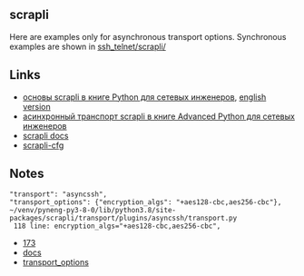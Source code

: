 ## scrapli

Here are examples only for asynchronous transport options. Synchronous
examples are shown in [ssh_telnet/scrapli/](https://github.com/natenka/pyneng-examples/tree/main/ssh_telnet/scrapli)

## Links

* [основы scrapli в книге Python для сетевых инженеров](https://pyneng.readthedocs.io/ru/latest/book/18_ssh_telnet/scrapli.html), [english version](https://pyneng.readthedocs.io/en/latest/book/18_ssh_telnet/scrapli.html)
* [асинхронный транспорт scrapli в книге Advanced Python для сетевых инженеров](https://advpyneng.readthedocs.io/ru/latest/book/17_async_libraries/scrapli.html)
* [scrapli docs](https://carlmontanari.github.io/scrapli/user_guide/basic_usage/)
* [scrapli-cfg](https://scrapli.github.io/scrapli_cfg/user_guide/quickstart/)

## Notes

```
"transport": "asyncssh",
"transport_options": {"encryption_algs": "+aes128-cbc,aes256-cbc"},
~/venv/pyneng-py3-8-0/lib/python3.8/site-packages/scrapli/transport/plugins/asyncssh/transport.py
 118 line: encryption_algs="+aes128-cbc,aes256-cbc",
```

* [173](https://github.com/carlmontanari/scrapli/issues/173)
* [docs](https://github.com/carlmontanari/scrapli/blob/master/docs/api_docs/transport/plugins/asyncssh.md)
* [transport_options](https://github.com/carlmontanari/scrapli/search?q=transport_options)
